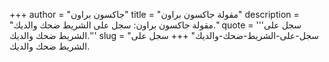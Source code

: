 +++
author = "جاكسون براون"
title = "مقولة جاكسون براون"
description = "مقولة جاكسون براون: سجل على الشريط ضحك والديك."
quote = '''سجل على الشريط ضحك والديك.''' 
slug = "سجل-على-الشريط-ضحك-والديك"
+++
سجل على الشريط ضحك والديك.
